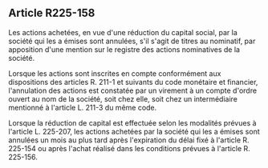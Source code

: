 Article R225-158
----
Les actions achetées, en vue d'une réduction du capital social, par la société
qui les a émises sont annulées, s'il s'agit de titres au nominatif, par
apposition d'une mention sur le registre des actions nominatives de la société.

Lorsque les actions sont inscrites en compte conformément aux dispositions des
articles R. 211-1 et suivants du code monétaire et financier, l'annulation des
actions est constatée par un virement à un compte d'ordre ouvert au nom de la
société, soit chez elle, soit chez un intermédiaire mentionné à l'article L.
211-3 du même code.

Lorsque la réduction de capital est effectuée selon les modalités prévues à
l'article L. 225-207, les actions achetées par la société qui les a émises sont
annulées un mois au plus tard après l'expiration du délai fixé à l'article R.
225-154 ou après l'achat réalisé dans les conditions prévues à l'article R.
225-156.
